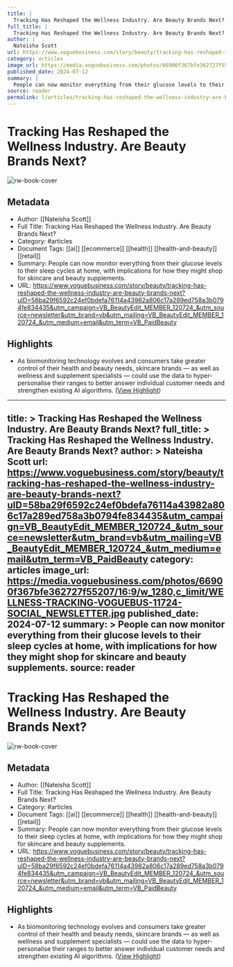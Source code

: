 ```yaml
---
title: |
  Tracking Has Reshaped the Wellness Industry. Are Beauty Brands Next?
full_title: |
  Tracking Has Reshaped the Wellness Industry. Are Beauty Brands Next?
author: |
  Nateisha Scott
url: https://www.voguebusiness.com/story/beauty/tracking-has-reshaped-the-wellness-industry-are-beauty-brands-next?uID=58ba29f6592c24ef0bdefa76114a43982a806c17a289ed758a3b0794fe834435&utm_campaign=VB_BeautyEdit_MEMBER_120724_&utm_source=newsletter&utm_brand=vb&utm_mailing=VB_BeautyEdit_MEMBER_120724_&utm_medium=email&utm_term=VB_PaidBeauty
category: articles
image_url: https://media.voguebusiness.com/photos/66900f367bfe362727f55207/16:9/w_1280,c_limit/WELLNESS-TRACKING-VOGUEBUS-11724-SOCIAL_NEWSLETTER.jpg
published_date: 2024-07-12
summary: |
  People can now monitor everything from their glucose levels to their sleep cycles at home, with implications for how they might shop for skincare and beauty supplements.
source: reader
permalink: l/articles/tracking-has-reshaped-the-wellness-industry-are-beauty-brands-next
---
```

# Tracking Has Reshaped the Wellness Industry. Are Beauty Brands Next?

![rw-book-cover](https://media.voguebusiness.com/photos/66900f367bfe362727f55207/16:9/w_1280,c_limit/WELLNESS-TRACKING-VOGUEBUS-11724-SOCIAL_NEWSLETTER.jpg)

## Metadata
- Author: [[Nateisha Scott]]
- Full Title: Tracking Has Reshaped the Wellness Industry. Are Beauty Brands Next?
- Category: #articles
- Document Tags: [[ai]] [[ecommerce]] [[health]] [[health-and-beauty]] [[retail]] 
- Summary: People can now monitor everything from their glucose levels to their sleep cycles at home, with implications for how they might shop for skincare and beauty supplements.
- URL: https://www.voguebusiness.com/story/beauty/tracking-has-reshaped-the-wellness-industry-are-beauty-brands-next?uID=58ba29f6592c24ef0bdefa76114a43982a806c17a289ed758a3b0794fe834435&utm_campaign=VB_BeautyEdit_MEMBER_120724_&utm_source=newsletter&utm_brand=vb&utm_mailing=VB_BeautyEdit_MEMBER_120724_&utm_medium=email&utm_term=VB_PaidBeauty

## Highlights
- As biomonitoring technology evolves and consumers take greater control of their health and beauty needs, skincare brands — as well as wellness and supplement specialists — could use the data to hyper-personalise their ranges to better answer individual customer needs and strengthen existing AI algorithms. ([View Highlight](https://read.readwise.io/read/01j2k7kpe0pzc67kye9tqbts03))


---
title: >
  Tracking Has Reshaped the Wellness Industry. Are Beauty Brands Next?
full_title: >
  Tracking Has Reshaped the Wellness Industry. Are Beauty Brands Next?
author: >
  Nateisha Scott
url: https://www.voguebusiness.com/story/beauty/tracking-has-reshaped-the-wellness-industry-are-beauty-brands-next?uID=58ba29f6592c24ef0bdefa76114a43982a806c17a289ed758a3b0794fe834435&utm_campaign=VB_BeautyEdit_MEMBER_120724_&utm_source=newsletter&utm_brand=vb&utm_mailing=VB_BeautyEdit_MEMBER_120724_&utm_medium=email&utm_term=VB_PaidBeauty
category: articles
image_url: https://media.voguebusiness.com/photos/66900f367bfe362727f55207/16:9/w_1280,c_limit/WELLNESS-TRACKING-VOGUEBUS-11724-SOCIAL_NEWSLETTER.jpg
published_date: 2024-07-12
summary: >
  People can now monitor everything from their glucose levels to their sleep cycles at home, with implications for how they might shop for skincare and beauty supplements.
source: reader
---
# Tracking Has Reshaped the Wellness Industry. Are Beauty Brands Next?

![rw-book-cover](https://media.voguebusiness.com/photos/66900f367bfe362727f55207/16:9/w_1280,c_limit/WELLNESS-TRACKING-VOGUEBUS-11724-SOCIAL_NEWSLETTER.jpg)

## Metadata
- Author: [[Nateisha Scott]]
- Full Title: Tracking Has Reshaped the Wellness Industry. Are Beauty Brands Next?
- Category: #articles
- Document Tags: [[ai]] [[ecommerce]] [[health]] [[health-and-beauty]] [[retail]] 
- Summary: People can now monitor everything from their glucose levels to their sleep cycles at home, with implications for how they might shop for skincare and beauty supplements.
- URL: https://www.voguebusiness.com/story/beauty/tracking-has-reshaped-the-wellness-industry-are-beauty-brands-next?uID=58ba29f6592c24ef0bdefa76114a43982a806c17a289ed758a3b0794fe834435&utm_campaign=VB_BeautyEdit_MEMBER_120724_&utm_source=newsletter&utm_brand=vb&utm_mailing=VB_BeautyEdit_MEMBER_120724_&utm_medium=email&utm_term=VB_PaidBeauty

## Highlights
- As biomonitoring technology evolves and consumers take greater control of their health and beauty needs, skincare brands — as well as wellness and supplement specialists — could use the data to hyper-personalise their ranges to better answer individual customer needs and strengthen existing AI algorithms. ([View Highlight](https://read.readwise.io/read/01j2k7kpe0pzc67kye9tqbts03))


